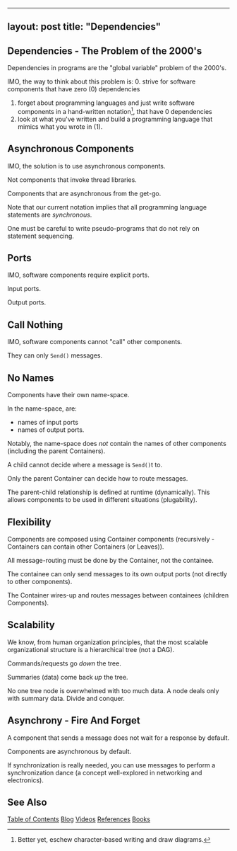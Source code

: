  ---
layout: post
title:  "Dependencies"
---
## Dependencies - The Problem of the 2000's
Dependencies in programs are the "global variable" problem of the 2000's.

IMO, the way to think about this problem is:
0. strive for software components that have zero (0) dependencies
1. forget about programming languages and just write software components in a hand-written notation[^diag], that have 0 dependencies
2. look at what you've written and build a programming language that mimics what you wrote in (1).

[^diag]: Better yet, eschew character-based writing and draw diagrams.

## Asynchronous Components

IMO, the solution is to use asynchronous components.

Not components that invoke thread libraries.  

Components that are asynchronous from the get-go.

Note that our current notation implies that all programming language statements are *synchronous*.

One must be careful to write pseudo-programs that do not rely on statement sequencing.

## Ports

IMO, software components require explicit ports.

Input ports.

Output ports.

## Call Nothing

IMO, software components cannot "call" other components.

They can only `Send()` messages.

## No Names

Components have their own name-space.

In the name-space, are:
- names of input ports
- names of output ports.

Notably, the name-space does *not* contain the names of other components (including the parent Containers).

A child cannot decide where a message is `Send()`t to.

Only the parent Container can decide how to route messages.

The parent-child relationship is defined at runtime (dynamically).  This allows components to be used in different situations (plugability).

## Flexibility
Components are composed using Container components (recursively - Containers can contain other Containers (or Leaves)).

All message-routing must be done by the Container, not the containee.

The containee can only send messages to its own output ports (not directly to other components).

The Container wires-up and routes messages between containees (children Components).

## Scalability

We know, from human organization principles, that the most scalable organizational structure is a hierarchical tree (not a DAG).

Commands/requests go *down* the tree.

Summaries (data) come back *up* the tree.

No one tree node is overwhelmed with too much data.  A node deals only with summary data.  Divide and conquer.

## Asynchrony - Fire And Forget

A component that sends a message does not wait for a response by default.

Components are asynchronous by default.

If synchronization is really needed, you can use messages to perform a synchronization dance (a concept well-explored in networking and electronics).

## See Also

[Table of Contents](https://guitarvydas.github.io/2021/12/10/Table-of-Contents-Dec-01-2021.html)
[Blog](https://guitarvydas.github.io)
[Videos](https://www.youtube.com/channel/UC9EJr0nKHwadbHUtc5zHdmQ/videos)
[References](https://guitarvydas.github.io/2021/01/14/References.html)
[Books](https://leanpub.com/u/paul-tarvydas.html)

<script src="https://utteranc.es/client.js" 
        repo="guitarvydas/guitarvydas.github.io" 
        issue-term="pathname" 
        theme="github-light" 
        crossorigin="anonymous" > 
</script> 